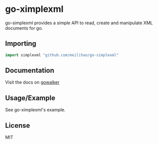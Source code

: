# go-ximplexml

go-simplexml provides a simple API to read, create and manipulate XML documents for go.

## Importing

```go
import simplexml "github.com/meilihao/go-simplexml"
```

## Documentation

Visit the docs on [gowalker](https://gowalker.org/github.com/meilihao/go-simplexml)

## Usage/Example

See go-ximplexml's example.

## License

MIT